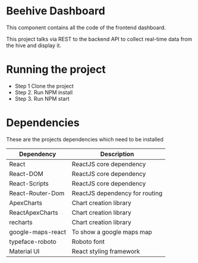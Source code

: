 # Beehive Dashboard

This component contains all the code of the frontend dashboard.

This project talks via REST to the backend API to collect real-time data from the hive and display it.


# Running the project
 - Step 1 Clone the project 
 - Step 2. Run NPM install
 - Step 3. Run NPM start


# Dependencies
These are the projects dependencies which need to be installed

| Dependency | Description |
| ------ | ------ |
| React | ReactJS core dependency | 
| React-DOM | ReactJS core dependency | 
| React-Scripts | ReactJS core dependency | 
| React-Router-Dom | ReactJS dependency for routing | 
| ApexCharts | Chart creation library | 
| ReactApexCharts | Chart creation library | 
| recharts | Chart creation library | 
| google-maps-react | To show a google maps map | 
| typeface-roboto | Roboto font | 
| Material UI | React styling framework | 
